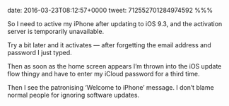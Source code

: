 date: 2016-03-23T08:12:57+0000
tweet: 712552701284974592
%%%

So I need to active my iPhone after updating to iOS 9.3, and the activation server is temporarily unavailable.

Try a bit later and it activates — after forgetting the email address and password I just typed.

Then as soon as the home screen appears I’m thrown into the iOS update flow thingy and have to enter my iCloud password for a third time.

Then I see the patronising ‘Welcome to iPhone’ message. I don’t blame normal people for ignoring software updates.
